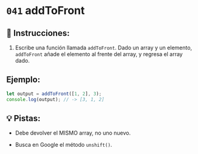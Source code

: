 # `041` addToFront

## 📝 Instrucciones:

1. Escribe una función llamada `addToFront`. Dado un array y un elemento, `addToFront` añade el elemento al frente del array, y regresa el array dado.

## Ejemplo:

```Javascript
let output = addToFront([1, 2], 3);
console.log(output); // -> [3, 1, 2]
```

## 💡 Pistas:

+ Debe devolver el MISMO array, no uno nuevo.

+ Busca en Google el método `unshift()`.
